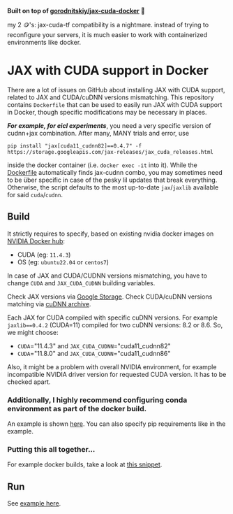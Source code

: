 **Built on top of [gorodnitskiy/jax-cuda-docker](https://github.com/gorodnitskiy/jax-cuda-docker) 🫡**

my 2 🪙's: jax-cuda-tf compatibility is a nightmare. instead of trying to reconfigure your servers, it is much easier to work with containerized environments like docker.

# JAX with CUDA support in Docker

There are a lot of issues on GitHub about installing JAX with CUDA support, related to JAX and CUDA/cuDNN versions
mismatching. This repository contains `Dockerfile` that can be used to easily run JAX with CUDA support in Docker, though specific modifications may be necessary in places.

***For example, for eicl experiments***, you need a very specific version of cudnn+jax combination. After many, MANY trials and error, use
```
pip install "jax[cuda11_cudnn82]==0.4.7" -f https://storage.googleapis.com/jax-releases/jax_cuda_releases.html
```
inside the docker container (i.e. `docker exec -it` into it). While the [Dockerfile](https://github.com/iglee/jax-cuda-eicl-exp-docker/blob/master/Dockerfile) 
automatically finds jax-cudnn combo, you may sometimes need to be über specific in case of the pesky lil updates 
that break everything. Otherwise, the script defaults to the most up-to-date `jax`/`jaxlib` available for said `cuda`/`cudnn`.

## Build

It strictly requires to specify, based on existing nvidia docker images on
[NVIDIA Docker hub](https://hub.docker.com/r/nvidia/cuda/tags):

- CUDA (eg: `11.4.3`)
- OS (eg: `ubuntu22.04` or `centos7`)

In case of JAX and CUDA/CUDNN versions mismatching, you have to change `CUDA` and `JAX_CUDA_CUDNN` building variables.

Check JAX versions via [Google Storage](https://storage.googleapis.com/jax-releases/jax_cuda_releases.html).
Check CUDA/cuDNN versions matching via [cuDNN archive](https://developer.nvidia.com/rdp/cudnn-archive).

Each JAX for CUDA compiled with specific cuDNN versions. For example `jaxlib==0.4.2` (CUDA=11) compiled for two
cuDNN versions: 8.2 or 8.6. So, we might choose:

- `CUDA`="11.4.3" and `JAX_CUDA_CUDNN`="cuda11_cudnn82"
- `CUDA`="11.8.0" and `JAX_CUDA_CUDNN`="cuda11_cudnn86"

Also, it might be a problem with overall NVIDIA environment, for example incompatible NVIDIA driver version for
requested CUDA version. It has to be checked apart.

### Additionally, I highly recommend configuring conda environment as part of the docker build.
An example is shown [here](https://github.com/iglee/jax-cuda-eicl-exp-docker/blob/master/environment.yaml). You can also specify
pip requirements like in the example.

### Putting this all together...
For example docker builds, take a look at [this snippet](https://github.com/iglee/jax-cuda-eicl-exp/blob/master/docker-build.sh).

## Run

See [example here](https://github.com/iglee/jax-cuda-eicl-exp/blob/master/docker-run.sh).
